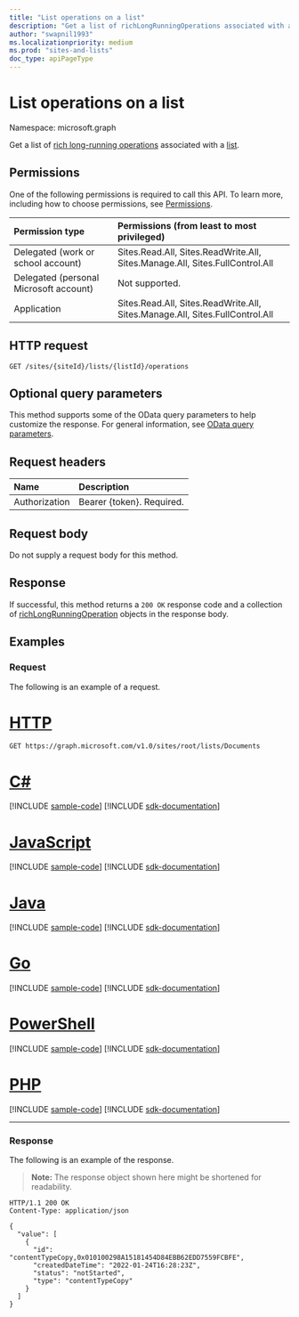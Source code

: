 ```yaml
---
title: "List operations on a list"
description: "Get a list of richLongRunningOperations associated with a list."
author: "swapnil1993"
ms.localizationpriority: medium
ms.prod: "sites-and-lists"
doc_type: apiPageType
---
```


# List operations on a list

Namespace: microsoft.graph

Get a list of [rich long-running operations](../resources/richlongrunningoperation.md) associated with a [list](../resources/list.md).

## Permissions
One of the following permissions is required to call this API. To learn more, including how to choose permissions, see [Permissions](/graph/permissions-reference).

|Permission type|Permissions (from least to most privileged)|
|:---|:---|
|Delegated (work or school account)|Sites.Read.All, Sites.ReadWrite.All, Sites.Manage.All, Sites.FullControl.All|
|Delegated (personal Microsoft account)|Not supported.|
|Application|Sites.Read.All, Sites.ReadWrite.All, Sites.Manage.All, Sites.FullControl.All|

## HTTP request

<!-- {
  "blockType": "ignored"
}
-->
``` http
GET /sites/{siteId}/lists/{listId}/operations
```

## Optional query parameters
This method supports some of the OData query parameters to help customize the response. For general information, see [OData query parameters](/graph/query-parameters).

## Request headers
|Name|Description|
|:---|:---|
|Authorization|Bearer {token}. Required.|

## Request body
Do not supply a request body for this method.

## Response

If successful, this method returns a `200 OK` response code and a collection of [richLongRunningOperation](../resources/richlongrunningoperation.md) objects in the response body.

## Examples

### Request

The following is an example of a request.


# [HTTP](#tab/http)
<!-- {
  "blockType": "request",
  "name": "list_richlongrunningoperation_forsite",
  "sampleKeys": ["root", "Documents"]
}
-->
``` http
GET https://graph.microsoft.com/v1.0/sites/root/lists/Documents
```

# [C#](#tab/csharp)
[!INCLUDE [sample-code](../includes/snippets/csharp/list-richlongrunningoperation-forsite-csharp-snippets.md)]
[!INCLUDE [sdk-documentation](../includes/snippets/snippets-sdk-documentation-link.md)]

# [JavaScript](#tab/javascript)
[!INCLUDE [sample-code](../includes/snippets/javascript/list-richlongrunningoperation-forsite-javascript-snippets.md)]
[!INCLUDE [sdk-documentation](../includes/snippets/snippets-sdk-documentation-link.md)]

# [Java](#tab/java)
[!INCLUDE [sample-code](../includes/snippets/java/list-richlongrunningoperation-forsite-java-snippets.md)]
[!INCLUDE [sdk-documentation](../includes/snippets/snippets-sdk-documentation-link.md)]

# [Go](#tab/go)
[!INCLUDE [sample-code](../includes/snippets/go/list-richlongrunningoperation-forsite-go-snippets.md)]
[!INCLUDE [sdk-documentation](../includes/snippets/snippets-sdk-documentation-link.md)]

# [PowerShell](#tab/powershell)
[!INCLUDE [sample-code](../includes/snippets/powershell/list-richlongrunningoperation-forsite-powershell-snippets.md)]
[!INCLUDE [sdk-documentation](../includes/snippets/snippets-sdk-documentation-link.md)]

# [PHP](#tab/php)
[!INCLUDE [sample-code](../includes/snippets/php/list-richlongrunningoperation-forsite-php-snippets.md)]
[!INCLUDE [sdk-documentation](../includes/snippets/snippets-sdk-documentation-link.md)]

---



### Response

The following is an example of the response.

>**Note:** The response object shown here might be shortened for readability.
<!-- {
  "blockType": "response",
  "truncated": true,
  "@odata.type": "microsoft.graph.richLongRunningOperation",
  "isCollection": true
}
-->
``` http
HTTP/1.1 200 OK
Content-Type: application/json

{
  "value": [
    {
      "id": "contentTypeCopy,0x010100298A15181454D84EBB62EDD7559FCBFE",
      "createdDateTime": "2022-01-24T16:28:23Z",
      "status": "notStarted",
      "type": "contentTypeCopy"
    }
  ]
}
```

